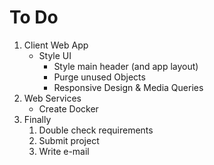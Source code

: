 # To Do

1. Client Web App
    - Style UI
        - Style main header (and app layout)
        - Purge unused Objects
        - Responsive Design & Media Queries
2. Web Services
    - Create Docker
3. Finally
    1. Double check requirements
    2. Submit project
    3. Write e-mail
